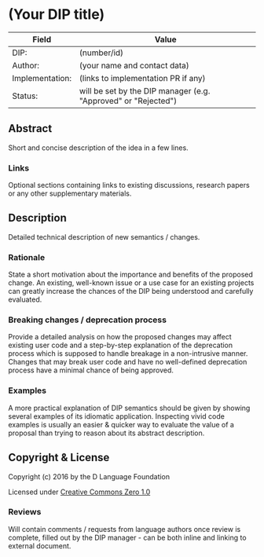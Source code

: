 # (Your DIP title)

| Field           | Value                                                           |
|-----------------|-----------------------------------------------------------------|
| DIP:            | (number/id)                                                     |
| Author:         | (your name and contact data)                                    |
| Implementation: | (links to implementation PR if any)                             |
| Status:         | will be set by the DIP manager (e.g. "Approved" or "Rejected")  |

## Abstract

Short and concise description of the idea in a few lines.

### Links

Optional sections containing links to existing discussions, research papers or any
other supplementary materials.

## Description

Detailed technical description of new semantics / changes.

### Rationale

State a short motivation about the importance and benefits of the proposed change.
An existing, well-known issue or a use case for an existing projects can greatly
increase the chances of the DIP being understood and carefully evaluated.

### Breaking changes / deprecation process

Provide a detailed analysis on how the proposed changes may affect existing
user code and a step-by-step explanation of the deprecation process which
is supposed to handle breakage in a non-intrusive manner. Changes that may
break user code and have no well-defined deprecation process have a
minimal chance of being approved.

### Examples

A more practical explanation of DIP semantics should be given by showing several examples
of its idiomatic application. Inspecting vivid code examples is usually an easier & quicker way
to evaluate the value of a proposal than trying to reason about its abstract description.

## Copyright & License

Copyright (c) 2016 by the D Language Foundation

Licensed under [Creative Commons Zero 1.0](https://creativecommons.org/publicdomain/zero/1.0/legalcode.txt)

### Reviews

Will contain comments / requests from language authors once review is complete,
filled out by the DIP manager - can be both inline and linking to external
document.
